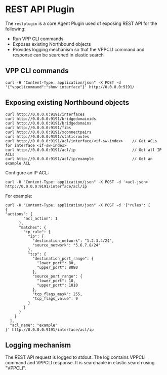 # REST API Plugin

The `restplugin` is a core Agent Plugin used of exposing REST API for the following:
* Run VPP CLI commands
* Exposes existing Northbound objects
* Provides logging mechanism so that the VPPCLI command and response can be searched in elastic search

## VPP CLI commands
```
curl -H "Content-Type: application/json" -X POST -d '{"vppclicommand":"show interface"}' http://0.0.0.0:9191/
```

## Exposing existing Northbound objects
```
curl http://0.0.0.0:9191/interfaces
curl http://0.0.0.0:9191/bridgedomainids
curl http://0.0.0.0:9191/bridgedomains
curl http://0.0.0.0:9191/fibs
curl http://0.0.0.0:9191/xconnectpairs
curl http://0.0.0.0:9191/staticroutes
curl http://0.0.0.0:9191/acl/interface/<if-sw-index>    // Get ACLs for interface <if-sw-index>
curl http://0.0.0.0:9191/acl/ip                         // Get all IP ACLs  
curl http://0.0.0.0:9191/acl/ip/example                 // Get an example ACL 
```

Configure an IP ACL:
```
curl -H "Content-Type: application/json" -X POST -d '<acl-json>' http://0.0.0.0:9191/interface/acl/ip
```

For example:
```
curl -H "Content-Type: application/json" -X POST -d '{"rules": [                                                                                                            {                                                                                                                     "actions": {                                                           
        "acl_action": 1
      },
      "matches": {
        "ip_rule": {
          "ip": {
            "destination_network": "1.2.3.4/24",
            "source_network": "5.6.7.8/24"
          },
          "tcp": {
            "destination_port_range": {
              "lower_port": 80,
              "upper_port": 8080
            },
            "source_port_range": {
              "lower_port": 10,
              "upper_port": 1010
            },
            "tcp_flags_mask": 255,
            "tcp_flags_value": 9
          }
        }
      }
    }
  ],
  "acl_name": "example"
}' http://0.0.0.0:9191/interface/acl/ip
```
## Logging mechanism
The REST API request is logged to stdout. The log contains VPPCLI command and VPPCLI response. It is searchable in elastic search using "VPPCLI".
